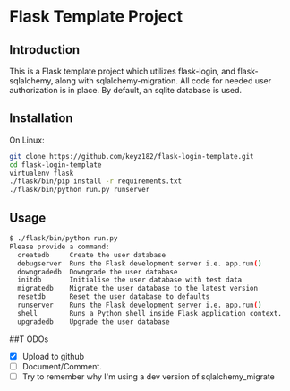 # Flask Template Project

## Introduction
This is a Flask template project which utilizes flask-login, and flask-sqlalchemy, along with sqlalchemy-migration.
All code for needed user authorization is in place. By default, an sqlite database is used.


## Installation
On Linux:

```bash
git clone https://github.com/keyz182/flask-login-template.git
cd flask-login-template
virtualenv flask
./flask/bin/pip install -r requirements.txt
./flask/bin/python run.py runserver
```

## Usage

```bash
$ ./flask/bin/python run.py
Please provide a command:
  createdb     Create the user database
  debugserver  Runs the Flask development server i.e. app.run()
  downgradedb  Downgrade the user database
  initdb       Initialise the user database with test data
  migratedb    Migrate the user database to the latest version
  resetdb      Reset the user database to defaults
  runserver    Runs the Flask development server i.e. app.run()
  shell        Runs a Python shell inside Flask application context.
  upgradedb    Upgrade the user database
```

##T ODOs
- [x] Upload to github
- [ ] Document/Comment.
- [ ] Try to remember why I'm using a dev version of sqlalchemy_migrate
